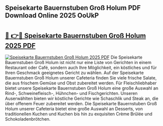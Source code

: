## Speisekarte Bauernstuben Groß Holum PDF Download Online 2025 OoUkP

# <h2><a href="http://gc8psc.nevu.top/?p=Speisekarte+Bauernstuben+Gro%c3%9f+Holum">🔗 👉🔴 Speisekarte Bauernstuben Groß Holum 2025 PDF</a></h2>

[![Speisekarte Bauernstuben Groß Holum 2025 PDF](https://i.imgur.com/dBaPXMq.png)](http://gc8psc.nevu.top/?p=Speisekarte+Bauernstuben+Gro%c3%9f+Holum)
Die Speisekarte Bauernstuben Groß Holum ist nicht nur eine Liste von Gerichten in einem Restaurant oder Café, sondern auch Ihre Möglichkeit, ein köstliches und für Ihren Geschmack geeignetes Gericht zu wählen. Auf der Speisekarte Bauernstuben Groß Holum unserer Cafeteria finden Sie viele frische Salate, die aus frischem Gemüse und Obst zubereitet werden. Für Fleischliebhaber bietet unsere Speisekarte Bauernstuben Groß Holum eine große Auswahl an Rind-, Schweinefleisch-, Hühnchen- und Fischgerichten. Unseren Auserwählten bieten wir köstliche Gerichte wie Schaschlik und Steak an, die über offenem Feuer zubereitet werden. Die Speisekarte Bauernstuben Groß Holum unserer Cafeteria bietet eine große Auswahl an Desserts, von traditionellen Kuchen und Kuchen bis hin zu exquisiten Crème Brûlée und Schokoladenbrötchen.
